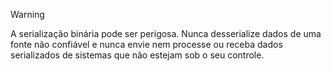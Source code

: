 > [!WARNING]
> A serialização binária pode ser perigosa. Nunca desserialize dados de uma fonte não confiável e nunca envie nem processe ou receba dados serializados de sistemas que não estejam sob o seu controle.